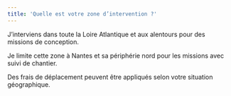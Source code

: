 ```yaml
---
title: 'Quelle est votre zone d’intervention ?'
---
```


J’interviens dans toute la Loire Atlantique et aux alentours pour des missions de conception.

Je limite cette zone à Nantes et sa périphérie nord pour les missions avec suivi de chantier.

Des frais de déplacement peuvent être appliqués selon votre situation géographique.
